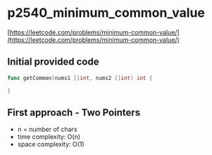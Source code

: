# p2540_minimum_common_value

[https://leetcode.com/problems/minimum-common-value/](https://leetcode.com/problems/minimum-common-value/)

## Initial provided code

```go
func getCommon(nums1 []int, nums2 []int) int {

}
```

## First approach - Two Pointers

- n = number of chars
- time complexity: O(n)
- space complexity: O(1)
